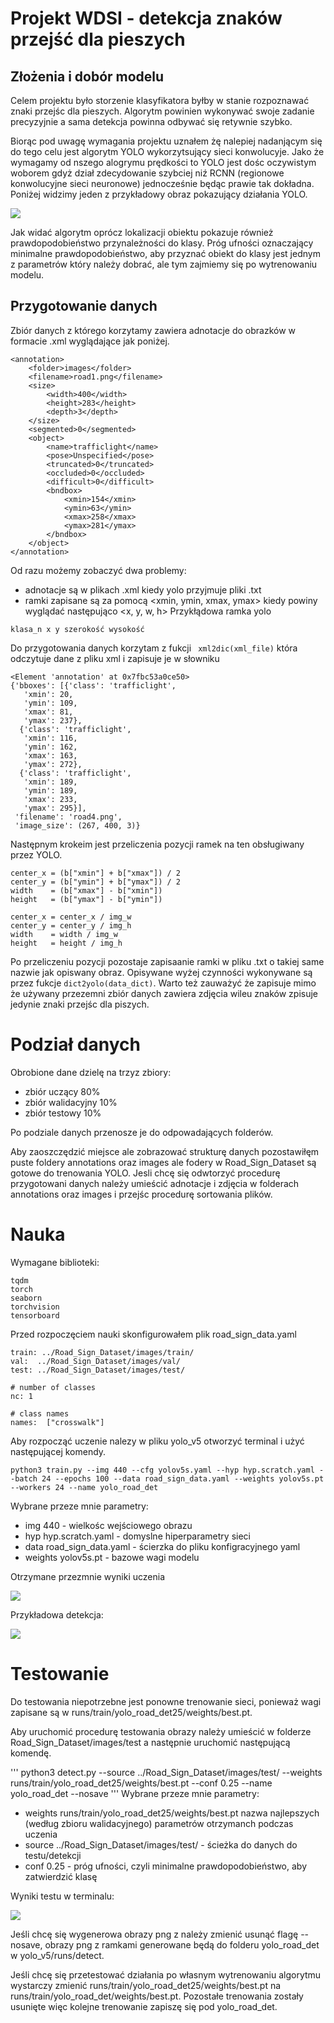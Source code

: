 # Projekt WDSI - detekcja znaków przejść dla pieszych
## Złożenia i dobór modelu
Celem projektu było storzenie klasyfikatora byłby w stanie rozpoznawać znaki przejśc dla pieszych. Algorytm powinien wykonywać swoje zadanie precyzyjnie a sama detekcja powinna odbywać się retywnie szybko.

Biorąc pod uwagę wymagania projektu uznałem żę nalepiej nadanjącym się do tego celu jest algorytm YOLO wykorzytsujący sieci konwolucyje. Jako że wymagamy od nszego alogrymu prędkości to YOLO jest dośc oczywistym woborem gdyż dział zdecydowanie szybciej niź RCNN (regionowe konwolucyjne sieci neuronowe) jednocześnie będąc prawie tak dokładna. Poniżej widzimy jeden z przykładowy obraz pokazujący działania YOLO.

![](pictures/zidane.jpg)

Jak widać algorytm oprócz lokalizacji obiektu pokazuje również prawdopodobieństwo przynależności do klasy. Próg ufności oznaczający minimalne prawdopodobieństwo, aby przyznać obiekt do klasy jest jednym z parametrów który należy dobrać, ale tym zajmiemy się po wytrenowaniu modelu.

## Przygotowanie danych 

Zbiór danych z którego korzytamy zawiera adnotacje do obrazków w formacie .xml wyglądające jak poniżej. 

```
<annotation>
    <folder>images</folder>
    <filename>road1.png</filename>
    <size>
        <width>400</width>
        <height>283</height>
        <depth>3</depth>
    </size>
    <segmented>0</segmented>
    <object>
        <name>trafficlight</name>
        <pose>Unspecified</pose>
        <truncated>0</truncated>
        <occluded>0</occluded>
        <difficult>0</difficult>
        <bndbox>
            <xmin>154</xmin>
            <ymin>63</ymin>
            <xmax>258</xmax>
            <ymax>281</ymax>
        </bndbox>
    </object>
</annotation>
```
Od razu możemy zobaczyć dwa problemy:
- adnotacje są w plikach .xml kiedy yolo przyjmuje pliki .txt
- ramki zapisane są za pomocą <xmin, ymin, xmax, ymax> kiedy powiny wyglądać następująco <x, y, w, h>
Przykłądowa ramka yolo
```
klasa_n x y szerokość wysokość
```
Do przygotowania danych korzytam z fukcji ` xml2dic(xml_file)` która odczytuje dane z pliku xml i zapisuje je w słowniku 
```
<Element 'annotation' at 0x7fbc53a0ce50>
{'bboxes': [{'class': 'trafficlight',
   'xmin': 20,
   'ymin': 109,
   'xmax': 81,
   'ymax': 237},
  {'class': 'trafficlight',
   'xmin': 116,
   'ymin': 162,
   'xmax': 163,
   'ymax': 272},
  {'class': 'trafficlight',
   'xmin': 189,
   'ymin': 189,
   'xmax': 233,
   'ymax': 295}],
 'filename': 'road4.png',
 'image_size': (267, 400, 3)}
```

Następnym krokeim jest przeliczenia pozycji ramek na ten obsługiwany przez YOLO.

```
center_x = (b["xmin"] + b["xmax"]) / 2 
center_y = (b["ymin"] + b["ymax"]) / 2
width    = (b["xmax"] - b["xmin"])
height   = (b["ymax"] - b["ymin"])

center_x = center_x / img_w 
center_y = center_y / img_h 
width    = width / img_w 
height   = height / img_h 
```
Po przeliczeniu pozycji pozostaje zapisaanie ramki w pliku .txt o takiej same nazwie jak opiswany obraz. Opisywane wyżej czynności wykonywane są przez fukcje `dict2yolo(data_dict)`. Warto też zauważyć że zapisuje mimo że używany przezemni zbiór danych zawiera zdjęcia wileu znaków zpisuje jedynie znaki przejśc dla piszych. 

# Podział danych

Obrobione dane dzielę na trzyz zbiory:
- zbiór uczący 80%
- zbiór walidacyjny 10%
- zbiór testowy 10%

Po podziale danych przenosze je do odpowadających folderów.

Aby zaoszczędzić miejsce ale zobrazować strukturę danych pozostawiłęm puste foldery annotations oraz images ale fodery w Road_Sign_Dataset są gotowe do trenowania YOLO. Jesli chcę się odwtorzyć procedurę przygotowani danych należy umieścić adnotacje i zdjęcia w folderach annotations oraz images i przejśc procedurę sortowania plików.

# Nauka 
Wymagane biblioteki:
```
tqdm
torch
seaborn
torchvision
tensorboard
```
Przed rozpoczęciem nauki skonfigurowałem plik road_sign_data.yaml

```
train: ../Road_Sign_Dataset/images/train/ 
val:  ../Road_Sign_Dataset/images/val/
test: ../Road_Sign_Dataset/images/test/

# number of classes
nc: 1

# class names
names:  ["crosswalk"]
```

Aby rozpocząć uczenie nalezy w pliku yolo_v5 otworzyć terminal i użyć następującej komendy.

```
python3 train.py --img 440 --cfg yolov5s.yaml --hyp hyp.scratch.yaml --batch 24 --epochs 100 --data road_sign_data.yaml --weights yolov5s.pt --workers 24 --name yolo_road_det
```
Wybrane przeze mnie parametry:
- img 440 - wielkośc wejściowego obrazu
- hyp hyp.scratch.yaml - domyslne hiperparametry sieci
- data road_sign_data.yaml - ścierzka do pliku konfigracyjnego yaml
- weights yolov5s.pt - bazowe wagi modelu


Otrzymane przezmnie wyniki uczenia 

![](pictures/final_net.png)

Przykładowa detekcja:

![](pictures/road821.png)

# Testowanie
Do testowania niepotrzebne jest ponowne trenowanie sieci, ponieważ wagi zapisane są w runs/train/yolo_road_det25/weights/best.pt.

Aby uruchomić procedurę testowania obrazy należy umieścić w folderze Road_Sign_Dataset/images/test a następnie uruchomić następującą komendę.

'''
python3 detect.py --source ../Road_Sign_Dataset/images/test/ --weights runs/train/yolo_road_det25/weights/best.pt --conf 0.25 --name yolo_road_det --nosave
'''
Wybrane przeze mnie parametry:
- weights runs/train/yolo_road_det25/weights/best.pt nazwa najlepszych (według zbioru walidacyjnego) parametrów otrzymanch podczas uczenia
- source ../Road_Sign_Dataset/images/test/ - ścieżka do danych do testu/detekcji
- conf 0.25 - próg ufności, czyli minimalne prawdopodobieństwo, aby zatwierdzić klasę

Wyniki testu w terminalu:

![](pictures/train.png)

Jeśli chcę się wygenerowa obrazy png z należy zmienić usunąć flagę --nosave, obrazy png z ramkami generowane będą do folderu yolo_road_det w yolo_v5/runs/detect.

Jeśli chcę się przetestować działania po własnym wytrenowaniu algorytmu wystarczy zmienić runs/train/yolo_road_det25/weights/best.pt na runs/train/yolo_road_det/weights/best.pt. Pozostałe trenowania zostały usunięte więc kolejne trenowanie zapiszę się pod yolo_road_det.
